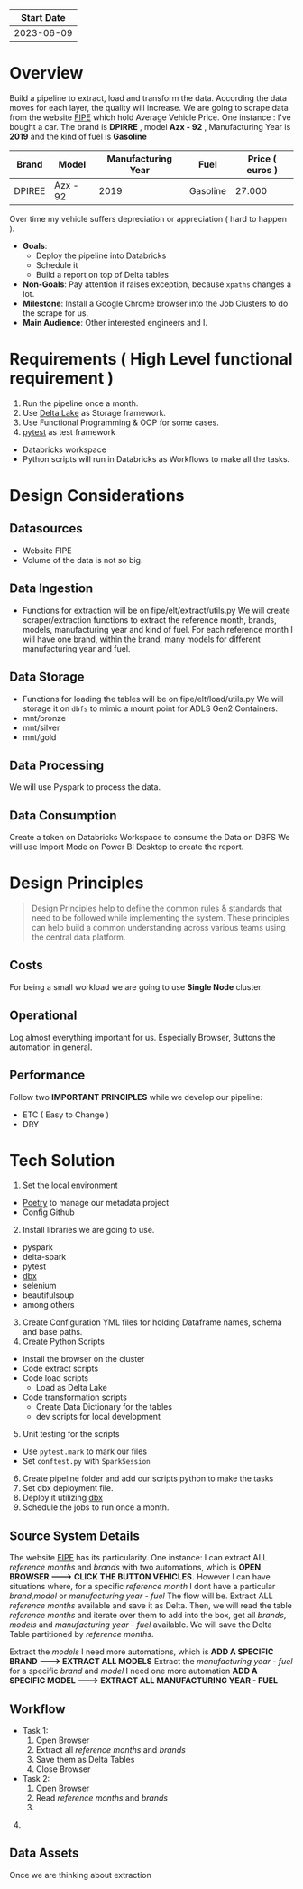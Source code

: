 | Start Date |
| ---------- |
| 2023-06-09 |

# Overview
Build a pipeline to extract, load and transform the data. According the data moves for each layer, the quality will increase.
We are going to scrape data from the website [FIPE](https://veiculos.fipe.org.br/) which hold Average Vehicle Price.
One instance : I've bought a car. The brand is **DPIRRE** , model **Azx - 92** , Manufacturing Year is **2019** and the kind of fuel is **Gasoline**

| Brand  | Model    | Manufacturing Year | Fuel     | Price ( euros ) |
| ------ | -------- | ------------------ | -------- | --------------- |
| DPIREE | Azx - 92 | 2019               | Gasoline | 27.000          |

Over time my vehicle suffers depreciation or appreciation ( hard to happen ).

- **Goals**:
  - Deploy the pipeline into Databricks
  - Schedule it
  - Build a report on top of Delta tables
- **Non-Goals**: Pay attention if raises exception, because `xpaths` changes a lot.
- **Milestone**: Install a Google Chrome browser into the Job Clusters to do the scrape for us.
- **Main Audience**: Other interested engineers and I.
# Requirements ( High Level functional requirement )
1. Run the pipeline once a month.
2. Use [Delta Lake](https://delta.io/) as Storage framework.
3. Use Functional Programming & OOP for some cases.
4. [pytest](https://docs.pytest.org/en/7.3.x/) as test framework
- Databricks workspace
- Python scripts will run in Databricks as Workflows to make all the tasks.

# Design Considerations

## Datasources
- Website FIPE
- Volume of the data is not so big.
## Data Ingestion
- Functions for extraction will be on fipe/elt/extract/utils.py
We will create scraper/extraction functions to extract the reference month, brands, models, manufacturing year and kind of fuel.
For each reference month I will have one brand, within the brand, many models for different manufacturing year and fuel.
## Data Storage
- Functions for loading the tables will be on fipe/elt/load/utils.py
We will storage it on `dbfs` to mimic a mount point for ADLS Gen2 Containers.
- mnt/bronze
- mnt/silver
- mnt/gold
## Data Processing
We will use Pyspark to process the data.

## Data Consumption
Create a token on Databricks Workspace to consume the Data on DBFS
We will use Import Mode on Power BI Desktop to create the report.


# Design Principles
> Design Principles help to define the common rules & standards that need to be followed while implementing the system. These principles can help build a common understanding across various teams using the central data platform.

## Costs
For being a small workload we are going to use **Single Node** cluster.

## Operational
Log almost everything important for us. Especially Browser, Buttons the automation in general.

## Performance
Follow two **IMPORTANT PRINCIPLES** while we develop our pipeline:
- ETC ( Easy to Change )
- DRY

# Tech Solution
1. Set the local environment
 - [Poetry](https://python-poetry.org/) to manage our metadata project
 - Config Github
2. Install libraries we are going to use.
 - pyspark
 - delta-spark
 - pytest
 - [dbx](https://dbx.readthedocs.io/en/latest/)
 - selenium
 - beautifulsoup
 - among others
3. Create Configuration YML files for holding Dataframe names, schema and base paths.
4. Create Python Scripts
 - Install the browser on the cluster
 - Code extract scripts
 - Code load scripts
    - Load as Delta Lake
 - Code transformation scripts
    - Create Data Dictionary for the tables
    - dev scripts for local development
5. Unit testing for the scripts
- Use `pytest.mark` to mark our files
- Set `conftest.py` with `SparkSession`
6. Create pipeline folder and add our scripts python to make the tasks
7. Set dbx deployment file.
8. Deploy it utilizing [dbx](https://dbx.readthedocs.io/en/latest/)
9. Schedule the jobs to run once a month.



## Source System Details
The website [FIPE](https://veiculos.fipe.org.br/) has its particularity.
One instance:
I can extract ALL *reference months* and *brands* with two automations, which is **OPEN BROWSER ---> CLICK THE BUTTON VEHICLES.**
However I can have situations where, for a specific *reference month* I dont have a particular *brand*,*model* or *manufacturing year - fuel*
The flow will be. Extract ALL *reference months* available and save it as Delta.
Then, we will read the table *reference months* and iterate over them to add into the box, get all *brands*, *models* and *manufacturing year - fuel* available. We will save the Delta Table partitioned by *reference months*.

Extract the *models* I need more automations, which is **ADD A SPECIFIC BRAND ---> EXTRACT ALL MODELS**
Extract the *manufacturing year - fuel* for a specific *brand* and *model* I need one more automation **ADD A SPECIFIC MODEL ---> EXTRACT ALL MANUFACTURING YEAR - FUEL**

## Workflow
- Task 1:
  1. Open Browser
  2. Extract all *reference months* and *brands*
  3. Save them as Delta Tables
  4. Close Browser
- Task 2:
   1. Open Browser
   2. Read *reference months* and *brands*
   3.
4.

## Data Assets
Once we are thinking about extraction
